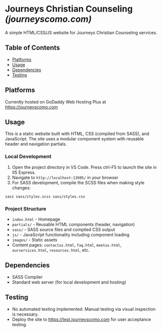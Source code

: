 # Journeys Christian Counseling _(journeyscomo.com)_

A simple HTML/CSS/JS website for Journeys Christian Counseling services.

## Table of Contents

- [Platforms](#platforms)
- [Usage](#usage)
- [Dependencies](#dependencies)
- [Testing](#testing)

## Platforms

Currently hosted on GoDaddy Web Hosting Plus at https://journeyscomo.com

## Usage

This is a static website built with HTML, CSS (compiled from SASS), and JavaScript. The site uses a modular component system with reusable header and navigation partials.

### Local Development

1. Open the project directory in VS Code. Press ctrl-F5 to launch the site in IIS Express.
2. Navigate to `http://localhost:13995/` in your browser
3. For SASS development, compile the SCSS files when making style changes:

```
sass sass/styles.scss sass/styles.css
```

### Project Structure

- `index.html` - Homepage
- `partials/` - Reusable HTML components (header, navigation)
- `sass/` - SASS source files and compiled CSS output
- `js/` - JavaScript functionality including component loading
- `images/` - Static assets
- Content pages: `contactus.html`, `faq.html`, `meetus.html`, `ourservices.html`, `resources.html`, etc.

## Dependencies

- SASS Compiler
- Standard web server (for local development and hosting)

## Testing

- No automated testing implemented. Manual testing via visual inspection is necessary.
- Deploy the site to https://test.journeyscomo.com for user acceptance testing.
